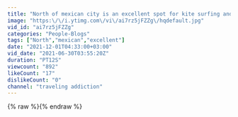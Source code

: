 ```yaml
---
title: "North of mexican city is an excellent spot for kite surfing and unwinding 😎🇲🇽🇲🇽#shorts"
image: "https:\/\/i.ytimg.com\/vi\/ai7rz5jFZZg\/hqdefault.jpg"
vid_id: "ai7rz5jFZZg"
categories: "People-Blogs"
tags: ["North","mexican","excellent"]
date: "2021-12-01T04:33:00+03:00"
vid_date: "2021-06-30T03:55:20Z"
duration: "PT12S"
viewcount: "892"
likeCount: "17"
dislikeCount: "0"
channel: "traveling addiction"
---
```

{% raw %}{% endraw %}

